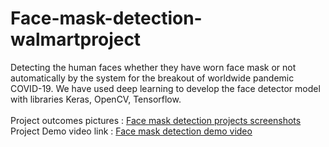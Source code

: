   # Face-mask-detection-walmartproject
   Detecting the human faces whether they have worn face mask or not automatically by the system for the breakout of worldwide pandemic COVID-19. We have used deep learning to develop the face detector model with libraries Keras, OpenCV, Tensorflow.<br/> <br/>
  Project outcomes pictures : [Face mask detection projects screenshots](https://drive.google.com/drive/folders/1zKJ37tB6y78T_J8uIcVkc2l18peYJyv1?usp=sharing) <br/>
  Project Demo video link : [Face mask detection demo video](https://drive.google.com/file/d/1qEcbfNkAxLDQHNVapOYYtXYXaTohLu7f/view?usp=drivesdk ) <br/>
 


 
